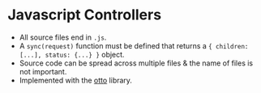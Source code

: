 # Javascript Controllers

- All source files end in `.js`.
- A `sync(request)` function must be defined that returns a `{ children: [...], status: {...} }` object.
- Source code can be spread across multiple files & the name of files is not important.
- Implemented with the [otto](https://github.com/robertkrimen/otto) library.

